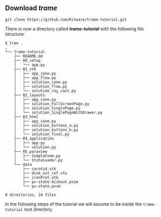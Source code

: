 ## Download ***trame***

```
git clone https://github.com/Kitware/trame-tutorial.git
```

There is now a directory called ***trame-tutorial*** with the following file structure:

```
$ tree .
.
└── trame-tutorial
    ├── README.md
    ├── 00_setup
    │   └── app.py
    ├── 01_vtk
    │   ├── app_cone.py
    │   ├── app_flow.py
    │   ├── solution_cone.py
    │   ├── solution_flow.py
    │   └── solution_ray_cast.py
    ├── 02_layouts
    │   ├── app_cone.py
    │   ├── solution_FullScreenPage.py
    │   ├── solution_SinglePage.py
    │   └── solution_SinglePageWithDrawer.py
    ├── 03_html
    │   ├── app_cone.py
    │   ├── solution_buttons_a.py
    │   ├── solution_buttons_b.py
    │   └── solution_final.py
    ├── 04_application
    │   ├── app.py
    │   └── solution.py
    ├── 05_paraview
    │   ├── SimpleCone.py
    │   └── StateLoader.py
    └── data
        ├── carotid.vtk
        ├── disk_out_ref.vtu
        ├── ironProt.vtk
        ├── pv-state-diskout.pvsm
        └── pv-state.pvsm

8 directories, 24 files
```

In the following steps of the tutorial we will assume to be inside the `trame-tutorial` root directory.